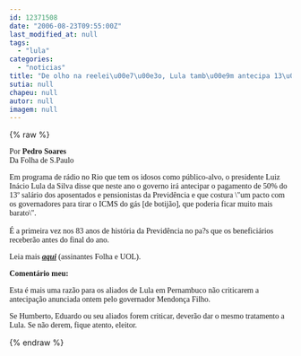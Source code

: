 ```yaml
---
id: 12371508
date: "2006-08-23T09:55:00Z"
last_modified_at: null
tags:
  - "lula"
categories:
  - "noticias"
title: "De olho na reelei\u00e7\u00e3o, Lula tamb\u00e9m antecipa 13\u00ba"
sutia: null
chapeu: null
autor: null
imagem: null
---
```

{% raw %}
<p><P><FONT face=Verdana>Por <STRONG>Pedro Soares</STRONG><BR>Da Folha de S.Paulo</FONT></P></p>
<p><P><FONT face=Verdana>Em programa de rádio no Rio que tem os idosos como público-alvo, o presidente Luiz Inácio Lula da Silva disse que neste ano o governo irá antecipar o pagamento de 50% do 13º salário dos aposentados e pensionistas da Previdência e que costura \"um pacto com os governadores para tirar o ICMS do gás [de botijão], que poderia ficar muito mais barato\".<BR><BR>É a primeira vez nos 83 anos de história da Previdência no pa?s que os beneficiários receberão antes do final do ano.</FONT></P></p>
<p><P><FONT face=Verdana>Leia mais <STRONG><EM><U><A href=\"https://www1.folha.uol.com.br/fsp/brasil/fc2308200613.htm\" target=_blank>aqui</A></U></EM></STRONG> (assinantes Folha e UOL).</FONT></P></p>
<p><P><STRONG><FONT face=Verdana>Comentário meu:</FONT></STRONG></P></p>
<p><P><FONT face=Verdana>Esta é mais uma razão para os aliados de Lula em Pernambuco não criticarem a antecipação anunciada ontem pelo governador Mendonça Filho.</FONT></P></p>
<p><P><FONT face=Verdana>Se Humberto, Eduardo ou seu aliados forem criticar, deverão dar o mesmo tratamento a Lula. Se não derem, fique atento, eleitor.</FONT></P> </p>
{% endraw %}
